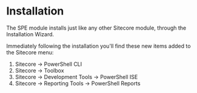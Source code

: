 # Installation

The SPE module installs just like any other Sitecore module, through the Installation Wizard. 

Immediately following the installation you'll find these new items added to the Sitecore menu:
1. Sitecore -> PowerShell CLI
2. Sitecore -> Toolbox
3. Sitecore -> Development Tools -> PowerShell ISE
4. Sitecore -> Reporting Tools -> PowerShell Reports
